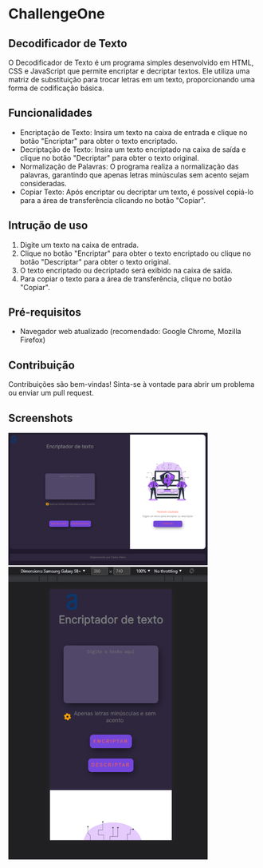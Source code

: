 # ChallengeOne



## Decodificador de Texto

O Decodificador de Texto é um programa simples desenvolvido em HTML, CSS e JavaScript que permite encriptar e decriptar textos. Ele utiliza uma matriz de substituição para trocar letras em um texto, proporcionando uma forma de codificação básica.


## Funcionalidades

- Encriptação de Texto: Insira um texto na caixa de entrada e clique no botão "Encriptar" para obter o texto encriptado.
- Decriptação de Texto: Insira um texto encriptado na caixa de saída e clique no botão "Decriptar" para obter o texto original.
- Normalização de Palavras: O programa realiza a normalização das palavras, garantindo que apenas letras minúsculas sem acento sejam consideradas.
- Copiar Texto: Após encriptar ou decriptar um texto, é possível copiá-lo para a área de transferência clicando no botão "Copiar".

## Intrução de uso

1. Digite um texto na caixa de entrada.
2. Clique no botão "Encriptar" para obter o texto encriptado ou clique no botão "Descriptar" para obter o texto original.
3. O texto encriptado ou decriptado será exibido na caixa de saída.
4. Para copiar o texto para a área de transferência, clique no botão "Copiar".

## Pré-requisitos

- Navegador web atualizado (recomendado: Google Chrome, Mozilla Firefox)

## Contribuição

Contribuições são bem-vindas! Sinta-se à vontade para abrir um problema ou enviar um pull request.

## Screenshots

<img src="assets/desktop-view.png" alt="Descrição da Imagem 1" width="400">
<img src="assets/mobile-view.png" alt="Descrição da Imagem 2" width="400">
